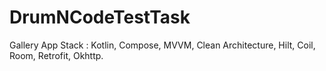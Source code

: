 # DrumNCodeTestTask
Gallery App
Stack : Kotlin, Compose, MVVM, Clean Architecture, Hilt, Coil, Room, Retrofit, Okhttp.
